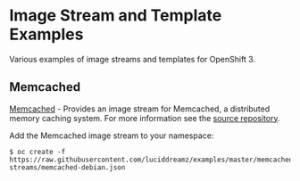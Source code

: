 Image Stream and Template Examples
==================================
Various examples of image streams and templates for OpenShift 3.

## Memcached
[Memcached](https://raw.githubusercontent.com/luciddreamz/examples/master/memcached/image-streams/memcached-debian.json) - Provides an image stream for Memcached, a distributed memory caching system. For more information see the [source repository](https://hub.docker.com/_/memcached/).

Add the Memcached image stream to your namespace:

```
$ oc create -f https://raw.githubusercontent.com/luciddreamz/examples/master/memcached/image-streams/memcached-debian.json
```